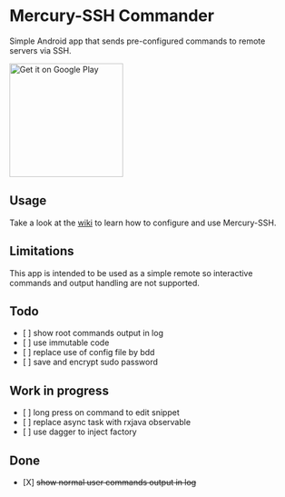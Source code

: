 # Mercury-SSH Commander

Simple Android app that sends pre-configured commands to remote servers via SSH.

<a href="https://play.google.com/store/apps/details?id=it.skarafaz.mercury&utm_source=global_co&utm_medium=prtnr&utm_content=Mar2515&utm_campaign=PartBadge&pcampaignid=MKT-Other-global-all-co-prtnr-py-PartBadge-Mar2515-1"><img alt="Get it on Google Play" src="https://play.google.com/intl/en_us/badges/images/generic/en-play-badge.png" width=200/></a>

## Usage

Take a look at the [wiki](https://github.com/Skarafaz/mercury/wiki) to learn how to configure and use Mercury-SSH.

## Limitations

This app is intended to be used as a simple remote so interactive commands and output handling are not supported.

## Todo

* \[ ] show root commands output in log
* \[ ] use immutable code
* \[ ] replace use of config file by bdd
* \[ ] save and encrypt sudo password

## Work in progress

* \[ ] long press on command to edit snippet
* \[ ] replace async task with rxjava observable
* \[ ] use dagger to inject factory

##  Done

* \[X] ~~show normal user commands output in log~~